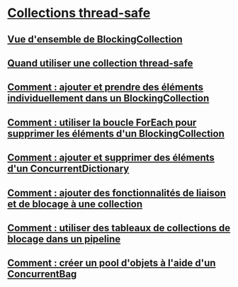 # [Collections thread-safe](index.md)
## [Vue d'ensemble de BlockingCollection](blockingcollection-overview.md)
## [Quand utiliser une collection thread-safe](when-to-use-a-thread-safe-collection.md)
## [Comment : ajouter et prendre des éléments individuellement dans un BlockingCollection](how-to-add-and-take-items.md)
## [Comment : utiliser la boucle ForEach pour supprimer les éléments d'un BlockingCollection](how-to-use-foreach-to-remove.md)
## [Comment : ajouter et supprimer des éléments d'un ConcurrentDictionary](how-to-add-and-remove-items.md)
## [Comment : ajouter des fonctionnalités de liaison et de blocage à une collection](how-to-add-bounding-and-blocking.md)
## [Comment : utiliser des tableaux de collections de blocage dans un pipeline](how-to-use-arrays-of-blockingcollections.md)
## [Comment : créer un pool d'objets à l'aide d'un ConcurrentBag](how-to-create-an-object-pool.md)
